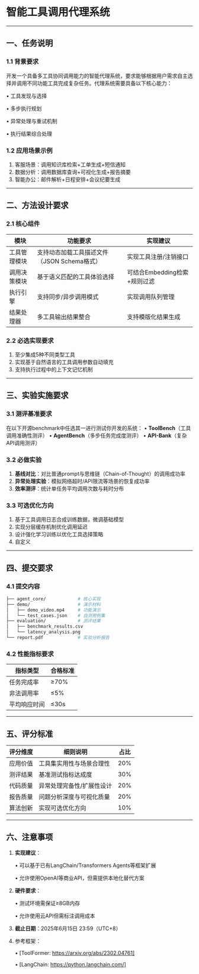 # 智能工具调用代理系统

---

## 一、任务说明

### 1.1 背景要求

开发一个具备多工具协同调用能力的智能代理系统，要求能够根据用户需求自主选择并调用不同功能工具完成复杂任务。代理系统需要具备以下核心能力：

• 工具发现与选择

• 多步执行规划

• 异常处理与重试机制

• 执行结果综合处理

### 1.2 应用场景示例

1. 客服场景：调用知识库检索+工单生成+短信通知
2. 数据分析：调用数据库查询+可视化生成+报告摘要
3. 智能办公：邮件解析+日程安排+会议纪要生成

---

## 二、方法设计要求

### 2.1 核心组件

| 模块         | 功能要求                                    | 实现建议                     |
| ------------ | ------------------------------------------- | ---------------------------- |
| 工具管理模块 | 支持动态加载工具描述文件（JSON Schema格式） | 实现工具注册/注销接口        |
| 调用决策模块 | 基于语义匹配的工具体验选择                  | 可结合Embedding检索+规则过滤 |
| 执行引擎     | 支持同步/异步调用模式                       | 实现调用队列管理             |
| 结果处理器   | 多工具输出结果整合                          | 支持模版化结果生成           |

### 2.2 必选实现要求

1. 至少集成5种不同类型工具
2. 实现基于自然语言的工具调用参数自动填充
3. 支持执行过程中的上下文记忆机制

---

## 三、实验实施要求

### 3.1 测评基准要求

在以下开源benchmark中任选其一进行测试你开发的系统：
• **ToolBench**（工具调用准确性测评）
• **AgentBench**（多步任务完成度测评）
• **API-Bank**（复杂API调用测评）

### 3.2 必做实验

1. **基线对比**：对比普通prompt与思维链（Chain-of-Thought）的调用成功率
2. **异常处理实验**：模拟网络超时/API限流等场景的恢复成功率
3. **效率测评**：统计单任务平均调用次数与耗时分布

### 3.3 可选优化方向

1. 基于工具调用日志合成训练数据，微调基础模型
2. 实现分层缓存机制优化调用延迟
3. 设计强化学习训练以优化工具选择策略
4. 自定义

---

## 四、提交要求

### 4.1 提交内容

```bash
├── agent_core/            # 核心实现
├── demo/                  # 演示材料
│   ├── demo_video.mp4     # 功能演示
│   └── test_cases.json    # 自测用例集
├── evaluation/            # 测评结果
│   ├── benchmark_results.csv  
│   └── latency_analysis.png
└── report.pdf             # 实验分析报告
```

### 4.2 性能指标要求

| 指标类型     | 合格标准 |
| ------------ | -------- |
| 任务完成率   | ≥70%     |
| 非法调用率   | ≤5%      |
| 平均响应时间 | ≤30s     |

---

## 五、评分标准

| 评分维度 | 细则说明                  | 占比 |
| -------- | ------------------------- | ---- |
| 应用价值 | 工具集实用性与场景合理性  | 20%  |
| 测评结果 | 基准测试指标达成度        | 30%  |
| 代码质量 | 异常处理完备性/扩展性设计 | 20%  |
| 报告质量 | 问题分析深度与可视化质量  | 20%  |
| 算法创新 | 实现可选优化方向          | 10%  |

---

## 六、注意事项

1. **实现建议**：
   
   • 可以基于已有LangChain/Transformers Agents等框架扩展
   
   • 允许使用OpenAI等商业API，但需提供本地化替代方案

3. **硬件要求**：

   • 测试环境需保证≥8GB内存
   
   • 允许使用云API但需标注调用成本

4. **截止日期**：2025年6月15日 23:59（UTC+8）

5. 参考框架：
   
   • [ToolFormer: https://arxiv.org/abs/2302.04761]
   
   • [LangChain: https://python.langchain.com/]

